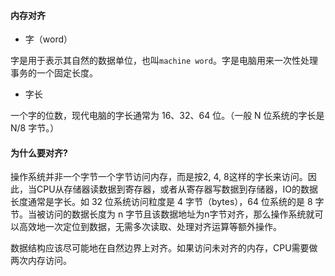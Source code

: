 #### 内存对齐

* 字（word）

字是用于表示其自然的数据单位，也叫`machine word`。字是电脑用来一次性处理事务的一个固定长度。

* 字长

一个字的位数，现代电脑的字长通常为 16、32、64 位。（一般 N 位系统的字长是 N/8 字节。）

#### 为什么要对齐?

操作系统并非一个字节一个字节访问内存，而是按2, 4, 8这样的字长来访问。因此，当CPU从存储器读数据到寄存器，或者从寄存器写数据到存储器，IO的数据长度通常是字长。如 32 位系统访问粒度是 4 字节（bytes），64 位系统的是 8 字节。当被访问的数据长度为 n 字节且该数据地址为n字节对齐，那么操作系统就可以高效地一次定位到数据，无需多次读取、处理对齐运算等额外操作。

数据结构应该尽可能地在自然边界上对齐。如果访问未对齐的内存，CPU需要做两次内存访问。

